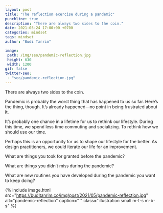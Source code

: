 ```yaml
---
layout: post
title: "The reflection exercise during a pandemic"
punchline: true
description: "There are always two sides to the coin."
date: 2021-05-24 17:00:00 +0700
categories: mindset
tags: mindset
author: "Budi Tanrim"

image:
 path: /img/seo/pandemic-reflection.jpg
 height: 630
 width: 1200
gif: false
twitter-seo: 
 - "seo/pandemic-reflection.jpg"
---
```


There are always two sides to the coin.

Pandemic is probably the worst thing that has happened to us so far.
Here’s the thing, though. It’s already happened—no point in being frustrated about it.

It’s probably one chance in a lifetime for us to rethink our lifestyle. During this time, we spend less time commuting and socializing. To rethink how we should use our time.

Perhaps this is an opportunity for us to shape our lifestyle for the better. As design practitioners, we could iterate our life for an improvement.

What are things you took for granted before the pandemic?

What are things you didn’t miss during the pandemic?

What are new routines you have developed during the pandemic you want to keep doing?



{% include image.html 
src="https://buditanrim.co/img/post/2021/05/pandemic-reflection.jpg" 
alt="pandemic-reflection" 
caption=" "
class="illustration small m-t-s m-b-s" %}
